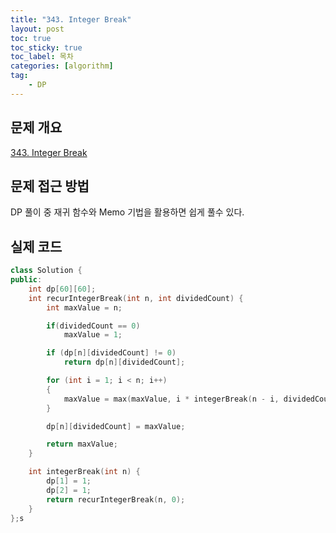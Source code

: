 ```yaml
---
title: "343. Integer Break"
layout: post
toc: true
toc_sticky: true
toc_label: 목차
categories: [algorithm]
tag:
    - DP
---
```


## 문제 개요

[343. Integer Break](https://leetcode.com/problems/integer-break/)


## 문제 접근 방법
DP 풀이 중 재귀 함수와 Memo 기법을 활용하면 쉽게 풀수 있다.

## 실제 코드

```c++
class Solution {
public:
    int dp[60][60];
    int recurIntegerBreak(int n, int dividedCount) {
        int maxValue = n;

        if(dividedCount == 0)
            maxValue = 1;

        if (dp[n][dividedCount] != 0)
            return dp[n][dividedCount];

        for (int i = 1; i < n; i++)
        {
            maxValue = max(maxValue, i * integerBreak(n - i, dividedCount));
        }

        dp[n][dividedCount] = maxValue;

        return maxValue;
    }

    int integerBreak(int n) {
        dp[1] = 1;
        dp[2] = 1;
        return recurIntegerBreak(n, 0);
    }
};s
```